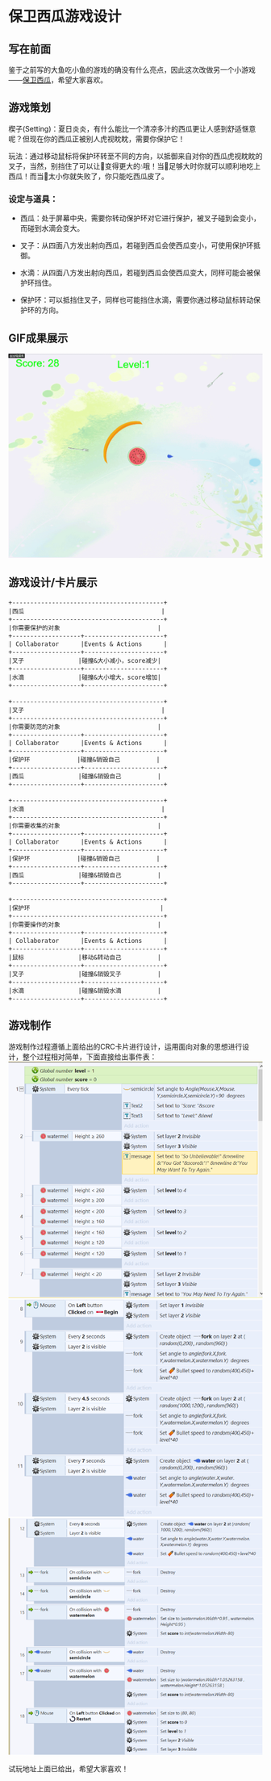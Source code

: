 # 保卫西瓜游戏设计

## 写在前面

鉴于之前写的大鱼吃小鱼的游戏的确没有什么亮点，因此这次改做另一个小游戏——[保卫西瓜](https://donggoing.github.io/swi-homework/ProtectWM)，希望大家喜欢。

## 游戏策划

楔子(Setting)：夏日炎炎，有什么能比一个清凉多汁的西瓜更让人感到舒适惬意呢？但现在你的西瓜正被别人虎视眈眈，需要你保护它！

玩法：通过移动鼠标将保护环转至不同的方向，以抵御来自对你的西瓜虎视眈眈的叉子，当然，别挡住了可以让🍉变得更大的💧哦！当🍉足够大时你就可以顺利地吃上西瓜！而当🍉太小你就失败了，你只能吃西瓜皮了。

### 设定与道具：

- 西瓜：处于屏幕中央，需要你转动保护环对它进行保护，被叉子碰到会变小，而碰到水滴会变大。

- 叉子：从四面八方发出射向西瓜，若碰到西瓜会使西瓜变小，可使用保护环抵御。

- 水滴：从四面八方发出射向西瓜，若碰到西瓜会使西瓜变大，同样可能会被保护环挡住。

- 保护环：可以抵挡住叉子，同样也可能挡住水滴，需要你通过移动鼠标转动保护环的方向。



## GIF成果展示


![](images/demo.gif)


## 游戏设计/卡片展示

```
+------------------------------------------+  
|西瓜                                      |  
+------------------------------------------+
|你需要保护的对象                           |
+-------------------+----------------------+
| Collaborator      |Events & Actions      |
+-------------------+----------------------+
|叉子               |碰撞&大小减小，score减少|
+-------------------+----------------------+
|水滴               |碰撞&大小增大，score增加|
+-------------------+----------------------+

+------------------------------------------+  
|叉子                                      |  
+------------------------------------------+
|你需要防范的对象                           |
+-------------------+----------------------+
| Collaborator      |Events & Actions      |
+-------------------+----------------------+
|保护环             |碰撞&销毁自己          |
+-------------------+----------------------+
|西瓜               |碰撞&销毁自己          |
+-------------------+----------------------+

+------------------------------------------+  
|水滴                                      |  
+------------------------------------------+
|你需要收集的对象                           |
+-------------------+----------------------+
| Collaborator      |Events & Actions      |
+-------------------+----------------------+
|保护环             |碰撞&销毁自己          |
+-------------------+----------------------+
|西瓜               |碰撞&销毁自己          |
+-------------------+----------------------+

+------------------------------------------+  
|保护环                                    |  
+------------------------------------------+
|你需要操作的对象                           |
+-------------------+----------------------+
| Collaborator      |Events & Actions      |
+-------------------+----------------------+
|鼠标               |移动&转动自己          |
+-------------------+----------------------+
|叉子               |碰撞&销毁叉子          |
+-------------------+----------------------+
|水滴               |碰撞&销毁水滴          |
+-------------------+----------------------+

```


## 游戏制作


游戏制作过程遵循上面给出的CRC卡片进行设计，运用面向对象的思想进行设计，整个过程相对简单，下面直接给出事件表：
![](images/eg1.png)
![](images/eg2.png)
![](images/eg3.png)



试玩地址上面已给出，希望大家喜欢！
